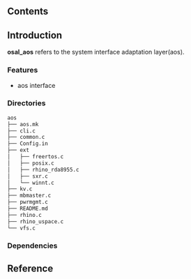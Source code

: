 ## Contents

## Introduction
**osal_aos** refers to the system interface adaptation layer(aos).

### Features
- aos interface

### Directories

```sh
aos
├── aos.mk
├── cli.c
├── common.c
├── Config.in
├── ext
│   ├── freertos.c
│   ├── posix.c
│   ├── rhino_rda8955.c
│   ├── sxr.c
│   └── winnt.c
├── kv.c
├── mbmaster.c
├── pwrmgmt.c
├── README.md
├── rhino.c
├── rhino_uspace.c
└── vfs.c
```

### Dependencies

## Reference
